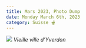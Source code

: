 ```yaml
---
title: Mars 2023, Photo Dump
date: Monday March 6th, 2023
category: Suisse 🫕
---
```

![](https://lh3.googleusercontent.com/pw/AMWts8CQjy0Iz7GFKAHRadTZx7MN8xDC_-DrbAC3mM6V97mNzowSFx-aPU39oBJsRfWOKtLsPpBz_iqoa-q8jevuRJZoIj-jdZddcGqTKnGm00DjGrWk4pyMYfE5-2B6lCd5l8sCwcqKzCfEa2i9CpXh9XKz2A=w580-h869-no?authuser=0)
*﻿Vieille ville d'Yverdon*

